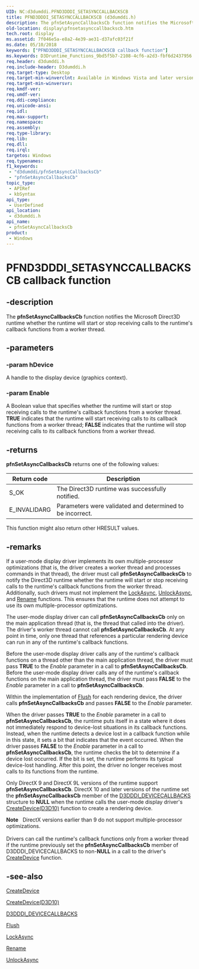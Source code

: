 ```yaml
---
UID: NC:d3dumddi.PFND3DDDI_SETASYNCCALLBACKSCB
title: PFND3DDDI_SETASYNCCALLBACKSCB (d3dumddi.h)
description: The pfnSetAsyncCallbacksCb function notifies the Microsoft Direct3D runtime whether the runtime will start or stop receiving calls to the runtime's callback functions from a worker thread.
old-location: display\pfnsetasynccallbackscb.htm
tech.root: display
ms.assetid: 7f046e5a-e8a2-4e39-ae31-d37afc03f21f
ms.date: 05/10/2018
keywords: ["PFND3DDDI_SETASYNCCALLBACKSCB callback function"]
ms.keywords: D3Druntime_Functions_9bd5f5b7-2108-4cf6-a2d3-fbf6d2437956.xml, PFND3DDDI_SETASYNCCALLBACKSCB, PFND3DDDI_SETASYNCCALLBACKSCB callback, d3dumddi/pfnSetAsyncCallbacksCb, display.pfnsetasynccallbackscb, pfnSetAsyncCallbacksCb, pfnSetAsyncCallbacksCb callback function [Display Devices]
req.header: d3dumddi.h
req.include-header: D3dumddi.h
req.target-type: Desktop
req.target-min-winverclnt: Available in Windows Vista and later versions of the Windows operating systems.
req.target-min-winversvr: 
req.kmdf-ver: 
req.umdf-ver: 
req.ddi-compliance: 
req.unicode-ansi: 
req.idl: 
req.max-support: 
req.namespace: 
req.assembly: 
req.type-library: 
req.lib: 
req.dll: 
req.irql: 
targetos: Windows
req.typenames: 
f1_keywords:
 - "d3dumddi/pfnSetAsyncCallbacksCb"
 - "pfnSetAsyncCallbacksCb"
topic_type:
 - APIRef
 - kbSyntax
api_type:
 - UserDefined
api_location:
 - d3dumddi.h
api_name:
 - pfnSetAsyncCallbacksCb
product:
 - Windows
---
```


# PFND3DDDI_SETASYNCCALLBACKSCB callback function

## -description

The <b>pfnSetAsyncCallbacksCb</b> function notifies the Microsoft Direct3D runtime whether the runtime will start or stop receiving calls to the runtime's callback functions from a worker thread.

## -parameters

### -param hDevice

A handle to the display device (graphics context).

### -param Enable

A Boolean value that specifies whether the runtime will start or stop receiving calls to the runtime's callback functions from a worker thread. <b>TRUE</b> indicates that the runtime will start receiving calls to its callback functions from a worker thread; <b>FALSE</b> indicates that the runtime will stop receiving calls to its callback functions from a worker thread.

## -returns

<b>pfnSetAsyncCallbacksCb</b> returns one of the following values:

|Return code|Description|
|--- |--- |
|S_OK|The Direct3D runtime was successfully notified.|
|E_INVALIDARG|Parameters were validated and determined to be incorrect.|

This function might also return other HRESULT values.

## -remarks

If a user-mode display driver implements its own multiple-processor optimizations (that is, the driver creates a worker thread and processes commands in that thread), the driver must call <b>pfnSetAsyncCallbacksCb</b> to notify the Direct3D runtime whether the runtime will start or stop receiving calls to the runtime's callback functions from the worker thread. Additionally, such drivers must not implement the <a href="https://docs.microsoft.com/windows-hardware/drivers/ddi/d3dumddi/nc-d3dumddi-pfnd3dddi_lockasync">LockAsync</a>, <a href="https://docs.microsoft.com/windows-hardware/drivers/ddi/d3dumddi/nc-d3dumddi-pfnd3dddi_unlockasync">UnlockAsync</a>, and <a href="https://docs.microsoft.com/windows-hardware/drivers/ddi/d3dumddi/nc-d3dumddi-pfnd3dddi_rename">Rename</a> functions. This ensures that the runtime does not attempt to use its own multiple-processor optimizations. 

The user-mode display driver can call <b>pfnSetAsyncCallbacksCb</b> only on the main application thread (that is, the thread that called into the driver). The driver's worker thread cannot call <b>pfnSetAsyncCallbacksCb</b>. At any point in time, only one thread that references a particular rendering device can run in any of the runtime's callback functions. 

Before the user-mode display driver calls any of the runtime's callback functions on a thread other than the main application thread, the driver must pass <b>TRUE</b> to the <i>Enable</i> parameter in a call to <b>pfnSetAsyncCallbacksCb</b>. Before the user-mode display driver calls any of the runtime's callback functions on the main application thread, the driver must pass <b>FALSE</b> to the <i>Enable</i> parameter in a call to <b>pfnSetAsyncCallbacksCb</b>. 

Within the implementation of <a href="https://docs.microsoft.com/windows-hardware/drivers/ddi/wudfddi/nf-wudfddi-iwdfworkitem-flush">Flush</a> for each rendering device, the driver calls <b>pfnSetAsyncCallbacksCb</b> and passes <b>FALSE</b> to the <i>Enable</i> parameter.

When the driver passes <b>TRUE</b> to the <i>Enable</i> parameter in a call to <b>pfnSetAsyncCallbacksCb</b>, the runtime puts itself in a state where it does not immediately respond to device-lost situations in its callback functions. Instead, when the runtime detects a device lost in a callback function while in this state, it sets a bit that indicates that the event occurred. When the driver passes <b>FALSE</b> to the <i>Enable</i> parameter in a call to <b>pfnSetAsyncCallbacksCb</b>, the runtime checks the bit to determine if a device lost occurred. If the bit is set, the runtime performs its typical device-lost handling. After this point, the driver no longer receives most calls to its functions from the runtime. 

Only DirectX 9 and DirectX 9L versions of the runtime support <b>pfnSetAsyncCallbacksCb</b>. DirectX 10 and later versions of the runtime set the <b>pfnSetAsyncCallbacksCb</b> member of the <a href="https://docs.microsoft.com/windows-hardware/drivers/ddi/d3dumddi/ns-d3dumddi-_d3dddi_devicecallbacks">D3DDDI_DEVICECALLBACKS</a> structure to <b>NULL</b> when the runtime calls the user-mode display driver's <a href="https://docs.microsoft.com/windows-hardware/drivers/ddi/d3d10umddi/nc-d3d10umddi-pfnd3d10ddi_createdevice">CreateDevice(D3D10)</a> function to create a rendering device. 

<div class="alert"><b>Note</b>    DirectX versions earlier than 9 do not support multiple-processor optimizations. </div>
<div> </div>
Drivers can call the runtime's callback functions only from a worker thread if the runtime previously set the <b>pfnSetAsyncCallbacksCb</b> member of D3DDDI_DEVICECALLBACKS to non-<b>NULL</b> in a call to the driver's <a href="https://docs.microsoft.com/windows-hardware/drivers/ddi/d3dumddi/nc-d3dumddi-pfnd3dddi_createdevice">CreateDevice</a> function.

## -see-also

<a href="https://docs.microsoft.com/windows-hardware/drivers/ddi/d3dumddi/nc-d3dumddi-pfnd3dddi_createdevice">CreateDevice</a>



<a href="https://docs.microsoft.com/windows-hardware/drivers/ddi/d3d10umddi/nc-d3d10umddi-pfnd3d10ddi_createdevice">CreateDevice(D3D10)</a>



<a href="https://docs.microsoft.com/windows-hardware/drivers/ddi/d3dumddi/ns-d3dumddi-_d3dddi_devicecallbacks">D3DDDI_DEVICECALLBACKS</a>



<a href="https://docs.microsoft.com/windows-hardware/drivers/ddi/wudfddi/nf-wudfddi-iwdfworkitem-flush">Flush</a>



<a href="https://docs.microsoft.com/windows-hardware/drivers/ddi/d3dumddi/nc-d3dumddi-pfnd3dddi_lockasync">LockAsync</a>



<a href="https://docs.microsoft.com/windows-hardware/drivers/ddi/d3dumddi/nc-d3dumddi-pfnd3dddi_rename">Rename</a>



<a href="https://docs.microsoft.com/windows-hardware/drivers/ddi/d3dumddi/nc-d3dumddi-pfnd3dddi_unlockasync">UnlockAsync</a>

